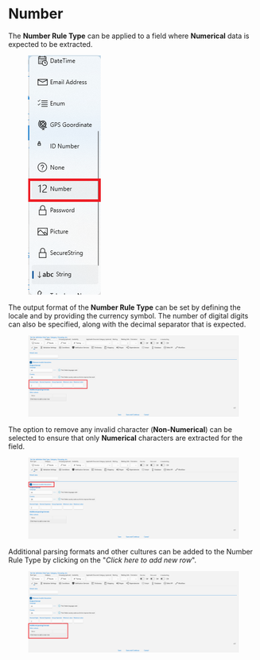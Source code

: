 # Number

The **Number Rule Type** can be applied to a field where **Numerical** data is expected to be extracted.

<figure><img src="../.gitbook/assets/image (250).png" alt=""><figcaption></figcaption></figure>

The output format of the **Number Rule Type** can be set by defining the locale and by providing the currency symbol. The number of digital digits can also be specified, along with the decimal separator that is expected.

<figure><img src="../.gitbook/assets/image (160).png" alt=""><figcaption></figcaption></figure>

The option to remove any invalid character (**Non-Numerical**) can be selected to ensure that only **Numerical** characters are extracted for the field.

<figure><img src="../.gitbook/assets/image (130).png" alt=""><figcaption></figcaption></figure>

Additional parsing formats and other cultures can be added to the Number Rule Type by clicking on the "_Click here to add new row_".

<figure><img src="../.gitbook/assets/image (24).png" alt=""><figcaption></figcaption></figure>
